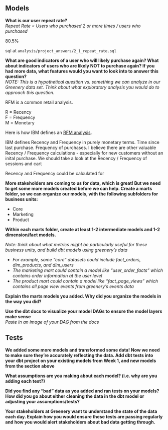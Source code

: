 ## Models

**What is our user repeat rate?**  
*Repeat Rate = Users who purchased 2 or more times / users who purchased*

80.5%

sql at `analysis/project_answers/2_1_repeat_rate.sql`

**What are good indicators of a user who will likely purchase again? What about indicators of users who are likely NOT to purchase again? If you had more data, what features would you want to look into to answer this question?**  
*NOTE: This is a hypothetical question vs. something we can analyze in our Greenery data set. Think about what exploratory analysis you would do to approach this question.*

RFM is a common retail analysis.

R = Recency  
F = Frequency  
M = Monetary  

Here is how IBM defines an [RFM analysis](https://www.ibm.com/docs/en/spss-statistics/SaaS?topic=marketing-rfm-analysis).

IBM defines Recency and Frequency in purely monetary terms. Time since last purchase. Frequency of purchases. I believe there are other valuable Recency / Frequency calculations - especially for new customers without an inital purchase. We should take a look at the Recency / Frequency of sessions and cart 

Recency and Frequency could be calculated for 

**More stakeholders are coming to us for data, which is great! But we need to get some more models created before we can help. Create a marts folder, so we can organize our models, with the following subfolders for business units:**

* Core
* Marketing
* Product

**Within each marts folder, create at least 1-2 intermediate models and 1-2 dimension/fact models.**  

*Note: think about what metrics might be particularly useful for these business units, and build dbt models using greenery’s data*

* *For example, some “core” datasets could include fact_orders, dim_products, and dim_users*
* *The marketing mart could contain a model like “user_order_facts” which contains order information at the user level*
* *The product mart could contain a model like “fact_page_views” which contains all page view events from greenery’s events data*

**Explain the marts models you added. Why did you organize the models in the way you did?**

**Use the dbt docs to visualize your model DAGs to ensure the model layers make sense**  
*Paste in an image of your DAG from the docs*

## Tests

**We added some more models and transformed some data! Now we need to make sure they’re accurately reflecting the data. Add dbt tests into your dbt project on your existing models from Week 1, and new models from the section above**

**What assumptions are you making about each model? (i.e. why are you adding each test?)**

**Did you find any “bad” data as you added and ran tests on your models? How did you go about either cleaning the data in the dbt model or adjusting your assumptions/tests?**  

**Your stakeholders at Greenery want to understand the state of the data each day. Explain how you would ensure these tests are passing regularly and how you would alert stakeholders about bad data getting through.**